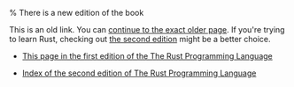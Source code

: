 % There is a new edition of the book

This is an old link. You can [continue to the exact older page][1].
If you're trying to learn Rust, checking out [the second edition][2] might be a better choice.

* [This page in the first edition of the The Rust Programming Language][1]

* [Index of the second edition of The Rust Programming Language][2]


[1]: first-edition/glossary.html
[2]: second-edition/index.html
